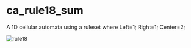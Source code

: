 # ca_rule18_sum
A 1D cellular automata using a ruleset where Left=1; Right=1; Center=2;

![rule18](https://user-images.githubusercontent.com/25379378/79908302-dac47b00-83cf-11ea-905c-40a28f98750b.png)
